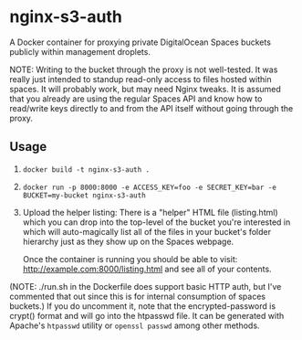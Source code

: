 # nginx-s3-auth

A Docker container for proxying private DigitalOcean Spaces buckets publicly within management droplets.

NOTE: Writing to the bucket through the proxy is not well-tested. It was really just intended to standup
read-only access to files hosted within spaces. It will probably work, but may need Nginx tweaks. It is
assumed that you already are using the regular Spaces API and know how to read/write keys directly to
and from the API itself without going through the proxy.

## Usage

1. `docker build -t nginx-s3-auth .`
2. `docker run -p 8000:8000 -e ACCESS_KEY=foo -e SECRET_KEY=bar -e BUCKET=my-bucket nginx-s3-auth`
3.  Upload the helper listing:
    There is a "helper" HTML file (listing.html) which you can drop into the top-level of the bucket
    you're interested in which will auto-magically list all of the files in your bucket's folder hierarchy
    just as they show up on the Spaces webpage.

    Once the container is running you should be able to visit: http://example.com:8000/listing.html
    and see all of your contents.


(NOTE: ./run.sh in the Dockerfile does support basic HTTP auth, but I've commented that out
since this is for internal consumption of spaces buckets.)
If you do uncomment it, note that the encrypted-password is crypt() format and will go into the htpasswd file.
It can be generated with Apache's `htpasswd` utility or `openssl passwd` among
other methods.

